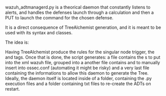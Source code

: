 wazuh_adtmanagerd.py is a theorical daemon that constantly listens to alerts,
and handles the defenses launch through a calculation and then a PUT to launch the command
for the chosen defense.

It is a direct consequence of TreeAlchemist generation, and it is meant to be used with its syntax and classes.

The idea is:

Having TreeAlchemist produce the rules for the singular node trigger, the <command> and <active-response> tags.
Once that is done, the script generates:
a file contains the <rule>s to put into the xml wazuh file, grouped into a <group>
another file contains <command> and <active-response> to manually insert into ossec.conf (automating it might be risky)
and a very last file containing the informations to allow this daemon to generate the Tree. Ideally, the daemon itself is located
inside of a folder, containing the .py execution files and a folder containing txt files to re-create the ADTs on restart.


